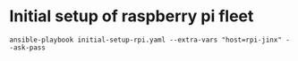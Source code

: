 # Initial setup of raspberry pi fleet

    ansible-playbook initial-setup-rpi.yaml --extra-vars "host=rpi-jinx" --ask-pass